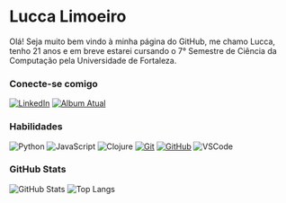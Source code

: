 # Lucca Limoeiro 

Olá! Seja muito bem vindo à minha página do GitHub, me chamo Lucca, tenho 21 anos e em breve estarei cursando o 7° Semestre de Ciência da Computação pela Universidade de Fortaleza.

### Conecte-se comigo

[![LinkedIn](https://img.shields.io/badge/-LinkedIn-000?style=for-the-badge&logo=linkedin&logoColor=30A3DC)](https://www.linkedin.com/in/lucca-limoeiro-13b30b231/)
[![Album Atual](https://img.shields.io/badge/Atualmente_Escutando-000?style=for-the-badge&logo=spotify)](https://open.spotify.com/intl-pt/album/5DLhV9yOvZ7IxVmljMXtNm?si=8ad91292790c4996)

### Habilidades

![Python](https://img.shields.io/badge/Python-000?style=for-the-badge&logo=python)
![JavaScript](https://img.shields.io/badge/JavaScript-000?style=for-the-badge&logo=javascript&logoColor=30A3DC)
![Clojure](https://img.shields.io/badge/Clojure-000?style=for-the-badge&logo=clojure)
[![Git](https://img.shields.io/badge/Git-000?style=for-the-badge&logo=git&logoColor=E94D5F)](https://git-scm.com/doc)
[![GitHub](https://img.shields.io/badge/GitHub-000?style=for-the-badge&logo=github&logoColor=30A3DC)](https://docs.github.com/)
![VSCode](https://img.shields.io/badge/VSCode-000?style=for-the-badge)

### GitHub Stats

![GitHub Stats](https://github-readme-stats.vercel.app/api?username=AlephLLTR&theme=transparent&bg_color=000&border_color=30A3DC&show_icons=true&icon_color=30A3DC&title_color=E94D5F&text_color=FFF&hide_title=true&hide=stars)
![Top Langs](https://github-readme-stats-git-masterrstaa-rickstaa.vercel.app/api/top-langs/?username=AlephLLTR&layout=compact&bg_color=000&border_color=30A3DC&title_color=E94D5F&text_color=FFF&hide_title=true)
